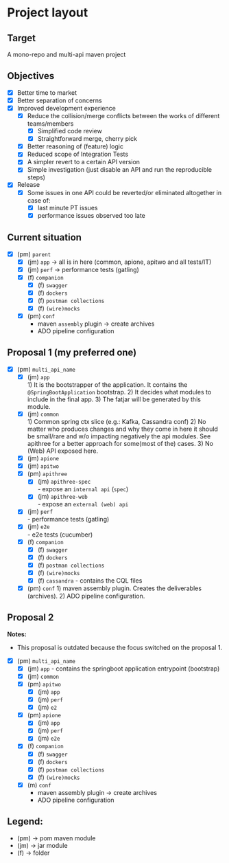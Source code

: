 # Project layout 

## Target

A mono-repo and multi-api maven project

## Objectives

- [x] Better time to market
- [x] Better separation of concerns
- [x] Improved development experience
   - [x] Reduce the collision/merge conflicts between the works of different teams/members
       - [x] Simplified code review
       - [x] Straightforward merge, cherry pick
   - [x] Better reasoning of (feature) logic
   - [x] Reduced scope of Integration Tests
   - [x] A simpler revert to a certain API version
   - [x] Simple investigation (just disable an API and run the reproducible steps)
- [x] Release
    - [x] Some issues in one API could be reverted/or eliminated altogether in case of:
        - [x] last minute PT issues
        - [x] performance issues observed too late

## Current situation

- [x] (pm) `parent`
    - [x] (jm) `app`        -> all is in here (common, apione, apitwo and all tests/IT)
    - [x] (jm) `perf`       -> performance tests (gatling)
    - [x] (f) `companion`
        - [x] (f) `swagger`
        - [x] (f) `dockers`
        - [x] (f) `postman collections`
        - [x] (f) `(wire)mocks`
    - [x] (pm) `conf`
        - maven `assembly` plugin         -> create archives
        - ADO pipeline configuration

## Proposal 1 (my preferred one)

- [x] (pm) `multi_api_name`
    - [x] (jm) `app`       
                        1) It is the bootstrapper of the application. It contains the `@SpringBootApplication` bootstrap. 
                        2) It decides what modules to include in the final app. 
                        3) The fatjar will be generated by this module. 
    - [x] (jm) `common`             
                        1) Common spring ctx slice (e.g.: Kafka, Cassandra conf)
                        2) No matter who produces changes and why they come in here it should be small/rare and w/o impacting negatively the api modules. See apithree for a better approach for some(most of the) cases.
                        3) No (Web) API exposed here. 
    - [x] (jm) `apione`
    - [x] (jm) `apitwo`
    - [x] (pm) `apithree`
        - [x] (jm) `apithree-spec`  
                        - expose an `internal api` (`spec`) 
        - [x] (jm) `apithree-web`   
                        - expose an `external (web) api`
    - [x] (jm) `perf`               
                        - performance tests (gatling)
    - [x] (jm) `e2e`                
                        - e2e tests (cucumber)
    - [x] (f) `companion`
        - [x] (f) `swagger`
        - [x] (f) `dockers`
        - [x] (f) `postman collections`
        - [x] (f) `(wire)mocks`
        - [x] (f) `cassandra` 
                        - contains the CQL files
    - [x] (pm) `conf`
                        1) maven assembly plugin. Creates the deliverables (archives).
                        2) ADO pipeline configuration.

## Proposal 2 

__Notes:__ 
  - This proposal is outdated because the focus switched on the proposal 1.

- [x] (pm) `multi_api_name`
    - [x] (jm) `app` - contains the springboot application entrypoint (bootstrap)
    - [x] (jm) `common`
    - [x] (pm) `apitwo`
        - [x] (jm) `app`
        - [x] (jm) `perf`
        - [x] (jm) `e2`
    - [x] (pm) `apione`
        - [x] (jm) `app`
        - [x] (jm) `perf`
        - [x] (jm) `e2e`
    - [x] (f) `companion`
        - [x] (f) `swagger`
        - [x] (f) `dockers`
        - [x] (f) `postman collections`
        - [x] (f) `(wire)mocks`
    - [x] (m) `conf`
        - maven assembly plugin -> create archives
        - ADO pipeline configuration
             
## Legend: 
- (pm)      -> pom maven module
- (jm)      -> jar module
- (f)       -> folder
